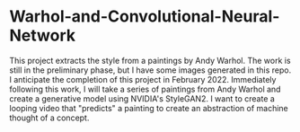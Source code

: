 # Warhol-and-Convolutional-Neural-Network
This project extracts the style from a paintings by Andy Warhol. The work is still in the preliminary phase, but I have some images generated in this repo. I anticipate the completion of this project in February 2022. Immediately following this work, I will take a series of paintings from Andy Warhol and create a generative model using NVIDIA's StyleGAN2. I want to create a looping video that "predicts" a painting to create an abstraction of machine thought of a concept.
